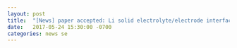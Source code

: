 ```yaml
---
layout: post
title:  "[News] paper accepted: Li solid electrolyte/electrode interface (ACS Energy Lett.)"
date:   2017-05-24 15:30:00 -0700
categories: news se
---
```




